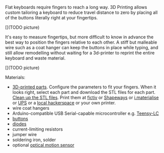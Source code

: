 Flat keyboards require fingers to reach a long way. 3D Printing allows custom tailoring a keyboard to reduce travel distance to zero by placing all of the buttons literally right at your fingertips.

[](TODO picture)

It's easy to measure fingertips, but more difficult to know in advance the best way to position the fingers relative to each other. A stiff but malleable wire such as a coat hanger can keep the buttons in place while typing, and still allow remodelling without waiting for a 3d-printer to reprint the entire keyboard and waste material.

[](TODO picture)

Materials:
 * [3D-printed parts](http://openjscad.org/#https://raw.githubusercontent.com/benshayden/github/master/keyboard/keyboard.jscad). Configure the parameters to fit your fingers. When it looks right, select each part and download the STL files for each part. [Clean up the STL files](https://netfabb.azurewebsites.net/). Print them at [fictiv](https://www.fictiv.com/) or [Shapeways](http://www.shapeways.com/) or [i.materialise](http://i.materialise.com/) or [UPS](http://www.theupsstore.com/small-business-solutions/Pages/3d-printing-locations.aspx) or a [local hackerspace](http://hackerspaces.org/wiki/List_of_Hacker_Spaces) or your own printer.
 * wire coat hangers
 * Arduino-compatible USB Serial-capable microcontroller e.g. [Teensy-LC](https://www.pjrc.com/store/teensylc.html)
 * [buttons](http://www.digikey.com/product-detail/en/EVQ-QJJ05Q/P8029SCT-ND/165317)
 * [diodes](http://www.digikey.com/product-detail/en/1N914BTR/1N914BCT-ND/458919)
 * current-limiting resistors
 * jumper wire
 * soldering iron, solder
 * optional [optical motion sensor](https://www.tindie.com/products/jkicklighter/adns-9800-optical-laser-sensor/)

[](http://www.digikey.com/product-search/en?vendor=0&keywords=MX1A-C1NN&stock=1)
